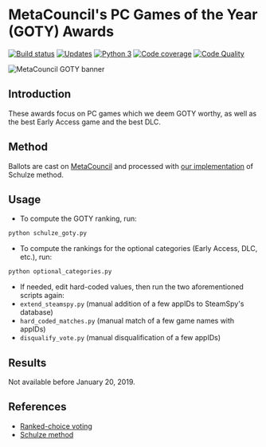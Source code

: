 # MetaCouncil's PC Games of the Year (GOTY) Awards

 [![Build status][build image]][build] [![Updates][dependency image]][pyup] [![Python 3][python3 image]][pyup] [![Code coverage][codecov image]][codecov] [![Code Quality][codacy image]][codacy]

![MetaCouncil GOTY banner](https://raw.githubusercontent.com/wiki/woctezuma/metacouncil-goty/metacouncil-goty-banner.png)

## Introduction

These awards focus on PC games which we deem GOTY worthy, as well as the best Early Access game and the best DLC.

## Method

Ballots are cast on [MetaCouncil](https://metacouncil.com/threads/metacouncils-pc-games-of-the-year-awards-2018.473/) and processed with [our implementation](https://github.com/woctezuma/steam-era-goty) of Schulze method.

## Usage

-   To compute the GOTY ranking, run:

```bash
python schulze_goty.py
```

-   To compute the rankings for the optional categories (Early Access, DLC, etc.), run:

```bash
python optional_categories.py
```

-   If needed, edit hard-coded values, then run the two aforementioned scripts again:
  -   `extend_steamspy.py` (manual addition of a few appIDs to SteamSpy's database)
  -   `hard_coded_matches.py` (manual match of a few game names with appIDs)
  -   `disqualify_vote.py` (manual disqualification of a few appIDs)

## Results

Not available before January 20, 2019.

## References

-   [Ranked-choice voting](https://en.wikipedia.org/wiki/Ranked_voting)
-   [Schulze method](https://en.wikipedia.org/wiki/Schulze_method)

[build]: <https://travis-ci.org/woctezuma/metacouncil-goty>
[build image]: <https://travis-ci.org/woctezuma/metacouncil-goty.svg?branch=master>

[pyup]: <https://pyup.io/repos/github/woctezuma/metacouncil-goty/>
[dependency image]: <https://pyup.io/repos/github/woctezuma/metacouncil-goty/shield.svg>
[python3 image]: <https://pyup.io/repos/github/woctezuma/metacouncil-goty/python-3-shield.svg>

[codecov]: <https://codecov.io/gh/woctezuma/metacouncil-goty>
[codecov image]: <https://codecov.io/gh/woctezuma/metacouncil-goty/branch/master/graph/badge.svg>

[codacy]: <https://www.codacy.com/app/woctezuma/metacouncil-goty>
[codacy image]: <https://api.codacy.com/project/badge/Grade/d072d73231a24a5b91bc72c59737ca7d> 
